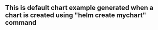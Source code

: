 ## This is default chart example generated when a chart is created using "helm create mychart" command